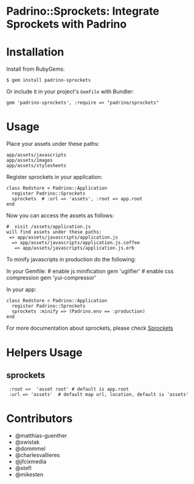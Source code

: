 # Padrino::Sprockets: Integrate Sprockets with Padrino

# Installation #

Install from RubyGems:

    $ gem install padrino-sprockets

Or include it in your project's `Gemfile` with Bundler:

    gem 'padrino-sprockets', :require => "padrino/sprockets"

# Usage #

Place your assets under these paths:

    app/assets/javascripts
    app/assets/images
    app/assets/stylesheets

Register sprockets in your application:

    class Redstore < Padrino::Application
      register Padrino::Sprockets
      sprockets  # :url => 'assets', :root => app.root
    end

Now you can access the assets as follows:

    #  visit /assets/application.js
    will find assets under these paths:
     => app/assets/javascripts/application.js
      => app/assets/javascripts/application.js.coffee
       => app/assets/javascripts/application.js.erb

To minify javascripts in production do the following:

In your Gemfile:
    # enable js minification
    gem 'uglifier'
    # enable css compression
    gem 'yui-compressor'

In your app:

    class Redstore < Padrino::Application
      register Padrino::Sprockets
      sprockets :minify => (Padrino.env == :production)
    end

For more documentation about sprockets, please check [Sprockets](https://github.com/sstephenson/sprockets/)

# Helpers Usage #

## sprockets
     :root =>  'asset root' # default is app.root
     :url => 'assets'  # default map url, location, default is 'assets'

# Contributors

* @matthias-guenther
* @swistak
* @dommmel
* @charlesvallieres
* @jfcixmedia
* @stefl
* @mikesten


